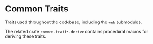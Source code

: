 # Common Traits

Traits used throughout the codebase, including the `web` submodules.

The related crate `common-traits-derive` contains procedural macros for deriving these traits.
